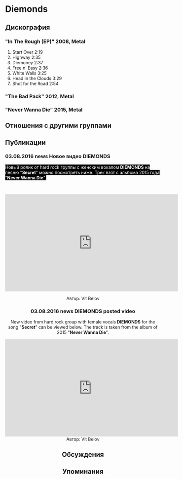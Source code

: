 # Diemonds



## Дискография

### "In The Rough (EP)" 2008, Metal

1. Start Over 2:19
2. Highway 2:35
3. Diemoney 2:37
4. Free n' Easy 2:36
5. White Walls 3:25
6. Head in the Clouds 3:29
7. Shot for the Road 2:54

### "The Bad Pack" 2012, Metal



### "Never Wanna Die" 2015, Metal




## Отношения с другими группами


## Публикации

### 03.08.2016 news Новое видео DIEMONDS

<p><font color="#ffffff" style="background-color: rgb(0, 0, 0);">Новый ролик от hard rock группы с женским вокалом<strong> DIEMONDS</strong> на песню "<strong>Secret</strong>" можно посмотреть ниже. Трек взят с альбома 2015 года "<strong>Never Wanna Die</strong>".</font></p><p>&nbsp;<center><iframe width="560" height="315" src="https://www.youtube.com/embed/TziUC6qV1NQ" frameborder="0" allowfullscreen></iframe></p>
Автор: Vit Belov

### 03.08.2016 news DIEMONDS posted video

New video from hard rock group with female vocals<strong> DIEMONDS</strong> for the song "<strong>Secret</strong>" can be viewed below. The track is taken from the album of 2015 "<strong>Never Wanna Die</strong>".<p><center><iframe width="560" height="315" src="https://www.youtube.com/embed/TziUC6qV1NQ" frameborder="0" allowfullscreen></iframe>
Автор: Vit Belov


## Обсуждения


## Упоминания

